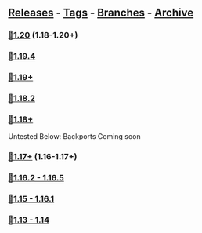 ## [Releases](https://github.com/InfamousMusicify/Combat-Snapshot/releases/) - [Tags](https://github.com/InfamousMusicify/Combat-Snapshot/tags/) - [Branches](https://github.com/InfamousMusicify/Combat-Snapshot/branches) - [Archive](https://github.com/InfamousMusicify/Combat-Snapshot/releases/tag/Archive)     


### [🔗1.20](https://github.com/InfamousMusicify/Combat-Snapshot/releases/download/1.20/CombSnap_V1.3.0-1.20.zip) (1.18-1.20+)   

### [🔗1.19.4](https://github.com/InfamousMusicify/Combat-Snapshot/releases/download/1.19.4/CombSnap_V1.0.1-1.19.4.zip)  

### [🔗1.19+](https://github.com/InfamousMusicify/Combat-Snapshot/releases/download/1.19/CombSnap_V1.0.1-1.19.zip)    

### [🔗1.18.2](https://github.com/InfamousMusicify/Combat-Snapshot/releases/download/1.18.2/CombSnap_V1.0.1-1.18.2.zip)   

### [🔗1.18+](https://github.com/InfamousMusicify/Combat-Snapshot/releases/download/1.18/CombSnap_V1.0.1-1.18.zip)        

Untested Below: Backports Coming soon
### [🔗1.17+](https://github.com/InfamousMusicify/Combat-Snapshot/releases/download/1.17/CombSnap_V1.0.1-1.17.zip) (1.16-1.17+)   

### [🔗1.16.2 - 1.16.5](https://github.com/InfamousMusicify/Combat-Snapshot/releases/download/1.16.2/CombSnap_V1.0.1-1.16.zip)   

### [🔗1.15 - 1.16.1](https://github.com/InfamousMusicify/Combat-Snapshot/releases/download/1.15%E2%80%931.16.1/CombSnap_V1.0.1-1.15.16.zip)   

### [🔗1.13 - 1.14](https://github.com/InfamousMusicify/Combat-Snapshot/releases/download/1.13%E2%80%931.14/CombSnap_V1.0.1-1.13.14.zip)   

